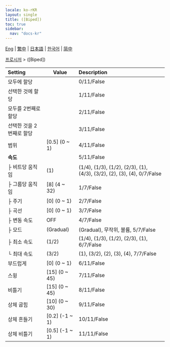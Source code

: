 ```yaml
---
locale: ko-rKR
layout: single
title: ([Biped])
toc: true
sidebar:
  nav: "docs-kr"
---
```

[Eng](/dancexr/menu/2025.4/motion/biped) | [繁中](/tw/dancexr/menu/2025.4/motion/biped) | [日本語](/jp/dancexr/menu/2025.4/motion/biped) | [한국어](/kr/dancexr/menu/2025.4/motion/biped) | [简中](/zh/dancexr/menu/2025.4/motion/biped)

[프로시저](../menu#프로시저) > ([Biped])



| Setting | Value | Description |
| :--- | --- | :--- |
| 모두에 할당 || 0/11/False
| 선택한 것에 할당 || 1/11/False
| 모두를 2번째로 할당 || 2/11/False
| 선택한 것을 2번째로 할당 || 3/11/False
| 범위 | [0.5] (0 ~ 1) | 4/11/False
| **속도** | | 5/11/False
| ├ 비트당 움직임 | (1) | (1/4), (1/3), (1/2), (2/3), (1), (4/3), (3/2), (2), (3), (4), 0/7/False
| ├ 그룹당 움직임 | [8] (4 ~ 32) | 1/7/False
| ├ 주기 | [0] (0 ~ 1) | 2/7/False
| ├ 곡선 | [0] (0 ~ 1) | 3/7/False
| ├ 변동 속도 | OFF | 4/7/False
| ├ 모드 | (Gradual) | (Gradual), 무작위, 볼륨, 5/7/False
| ├ 최소 속도 | (1/2) | (1/4), (1/3), (1/2), (2/3), (1), 6/7/False
| └ 최대 속도 | (3/2) | (1), (3/2), (2), (3), (4), 7/7/False
| 부드럽게 | [0] (0 ~ 1) | 6/11/False
| 스윙 | [15] (0 ~ 45) | 7/11/False
| 비틀기 | [15] (0 ~ 45) | 8/11/False
| 상체 굽힘 | [10] (0 ~ 30) | 9/11/False
| 상체 흔들기 | [0.2] (-1 ~ 1) | 10/11/False
| 상체 비틀기 | [0.5] (-1 ~ 1) | 11/11/False
